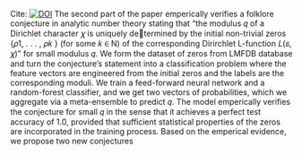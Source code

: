 Cite: [![DOI](https://zenodo.org/badge/DOI/10.5281/zenodo.15293203.svg)](https://doi.org/10.5281/zenodo.15293203)
The second part of the paper emperically verifies a
folklore conjecture in analytic number theory stating that
“the modulus 𝑞 of a Dirichlet character 𝜒 is uniquely determined by the initial non-trivial zeros {𝜌1, . . . , 𝜌𝑘 } (for
some 𝑘 ∈ N) of the corresponding Dirirchlet L-function
𝐿(𝑠, 𝜒)” for small modulus 𝑞. We form the dataset of
zeros from LMFDB database and turn the conjecture’s
statement into a classification problem where the feature
vectors are engineered from the initial zeros and the labels
are the corresponding moduli. We train a feed-forward
neural network and a random-forest classifier, and we get
two vectors of probabilities, which we aggregate via a
meta-ensemble to predict 𝑞. The model emperically verifies the conjecture for small 𝑞 in the sense that it achieves
a perfect test accuracy of 1.0, provided that sufficient
statistical properties of the zeros are incorporated in the
training process. Based on the emperical evidence, we
propose two new conjectures

